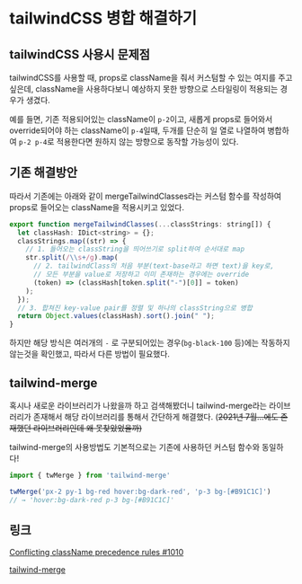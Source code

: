 # tailwindCSS 병합 해결하기

## tailwindCSS 사용시 문제점

tailwindCSS를 사용할 때, props로 className을 줘서 커스텀할 수 있는 여지를 주고 싶은데, className을 사용하다보니 예상하지 못한 방향으로 스타일링이 적용되는 경우가 생겼다.

예를 들면, 기존 적용되어있는 className이 `p-2`이고, 새롭게 props로 들어와서 override되어야 하는 className이 `p-4`일때, 두개를 단순히 일 열로 나열하여 병합하여 `p-2 p-4`로 적용한다면 원하지 않는 방향으로 동작할 가능성이 있다.

## 기존 해결방안

따라서 기존에는 아래와 같이 mergeTailwindClasses라는 커스텀 함수를 작성하여 props로 들어오는 className을 적용시키고 있었다.

```jsx
export function mergeTailwindClasses(...classStrings: string[]) {
  let classHash: IDict<string> = {};
  classStrings.map((str) => {
    // 1. 들어오는 classString을 띄어쓰기로 split하여 순서대로 map
    str.split(/\\s+/g).map(
      // 2. tailwindClass의 처음 부분(text-base라고 하면 text)을 key로,
      // 모든 부분을 value로 저장하고 이미 존재하는 경우에는 override
      (token) => (classHash[token.split("-")[0]] = token)
    );
  });
  // 3. 합쳐진 key-value pair를 정렬 및 하나의 classString으로 병합
  return Object.values(classHash).sort().join(" ");
}
```

하지만 해당 방식은 여러개의 `-` 로 구분되어있는 경우(`bg-black-100` 등)에는 작동하지 않는것을 확인했고, 따라서 다른 방법이 필요했다.

## tailwind-merge

혹시나 새로운 라이브러리가 나왔을까 하고 검색해봤더니 tailwind-merge라는 라이브러리가 존재해서 해당 라이브러리를 통해서 간단하게 해결했다. (~~2021년 7월…에도 존재했던 라이브러리인데 왜 못찾았었을까)~~&#x20;

tailwind-merge의 사용방법도 기본적으로는 기존에 사용하던 커스텀 함수와 동일하다!

```jsx
import { twMerge } from 'tailwind-merge'

twMerge('px-2 py-1 bg-red hover:bg-dark-red', 'p-3 bg-[#B91C1C]')
// → 'hover:bg-dark-red p-3 bg-[#B91C1C]'
```

## 링크

[Conflicting className precedence rules #1010](https://github.com/tailwindlabs/tailwindcss/issues/1010)

[tailwind-merge](https://github.com/dcastil/tailwind-merge)
